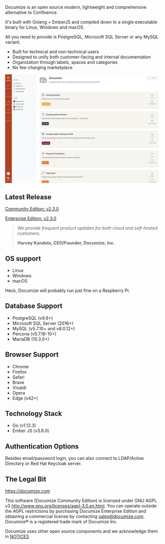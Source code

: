 Documize is an open source modern, lightweight and comprehensive alternative to Confluence.

It's built with Golang + EmberJS and compiled down to a single executable binary for Linux, Windows and macOS.

All you need to provide is PostgreSQL, Microsoft SQL Server or any MySQL variant.

- Built for technical and non-technical users
- Designed to unify both customer-facing and internal documentation
- Organization through labels, spaces and categories
- No fee-charging marketplace

![Documize](screenshot-1.png "Documize")

## Latest Release

[Community Edition: v2.3.0](https://github.com/documize/community/releases)

[Enterprise Edition: v2.3.0](https://www.documize.com/downloads)

> *We provide frequent product updates for both cloud and self-hosted customers.*
>
> **Harvey Kandola, CEO/Founder, Documize, Inc.**

## OS support

- Linux
- Windows
- macOS

Heck, Documize will probably run just fine on a Raspberry Pi.

## Database Support

- PostgreSQL (v9.6+)
- Microsoft SQL Server (2016+)
- MySQL (v5.7.10+ and v8.0.12+)
- Percona (v5.7.16-10+)
- MariaDB (10.3.0+)

## Browser Support

- Chrome
- Firefox
- Safari
- Brave
- Vivaldi
- Opera
- Edge (v42+)

## Technology Stack

- Go (v1.12.3)
- Ember JS (v3.8.0)

## Authentication Options

Besides email/password login, you can also connect to LDAP/Active Directory or Red Hat Keycloak server.

## The Legal Bit

<https://documize.com>

This software (Documize Community Edition) is licensed under GNU AGPL v3 <http://www.gnu.org/licenses/agpl-3.0.en.html>. You can operate outside the AGPL restrictions by purchasing Documize Enterprise Edition and obtaining a commercial license by contacting <sales@documize.com>. Documize® is a registered trade mark of Documize Inc.

Documize uses other open source components and we acknowledge them in [NOTICES](NOTICES.md)
